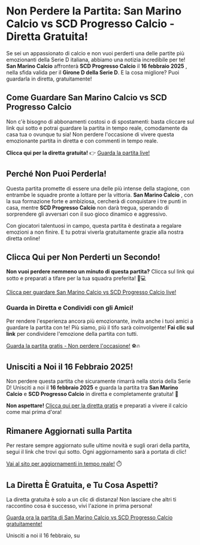 # Non Perdere la Partita: San Marino Calcio vs SCD Progresso Calcio - Diretta Gratuita!

Se sei un appassionato di calcio e non vuoi perderti una delle partite più emozionanti della Serie D italiana, abbiamo una notizia incredibile per te! **San Marino Calcio** affronterà **SCD Progresso Calcio** il **16 febbraio 2025** , nella sfida valida per il **Girone D della Serie D**. E la cosa migliore? Puoi guardarla in diretta, gratuitamente!

## Come Guardare San Marino Calcio vs SCD Progresso Calcio

Non c'è bisogno di abbonamenti costosi o di spostamenti: basta cliccare sul link qui sotto e potrai guardare la partita in tempo reale, comodamente da casa tua o ovunque tu sia! Non perdere l'occasione di vivere questa emozionante partita in diretta e con commenti in tempo reale.

**Clicca qui per la diretta gratuita!** 👉 [Guarda la partita live!](https://tinyurl.com/livestreamfreeo?st=San+Marino+Calcio+vs+SCD+Progresso+Calcio&si=gh)

## Perché Non Puoi Perderla!

Questa partita promette di essere una delle più intense della stagione, con entrambe le squadre pronte a lottare per la vittoria. **San Marino Calcio** , con la sua formazione forte e ambiziosa, cercherà di conquistare i tre punti in casa, mentre **SCD Progresso Calcio** non darà tregua, sperando di sorprendere gli avversari con il suo gioco dinamico e aggressivo.

Con giocatori talentuosi in campo, questa partita è destinata a regalare emozioni a non finire. E tu potrai viverla gratuitamente grazie alla nostra diretta online!

## Clicca Qui per Non Perderti un Secondo!

**Non vuoi perdere nemmeno un minuto di questa partita?** Clicca sul link qui sotto e preparati a tifare per la tua squadra preferita! 📱💻

[Clicca per guardare San Marino Calcio vs SCD Progresso Calcio live!](https://tinyurl.com/livestreamfreeo?st=San+Marino+Calcio+vs+SCD+Progresso+Calcio&si=gh)

### Guarda in Diretta e Condividi con gli Amici!

Per rendere l'esperienza ancora più emozionante, invita anche i tuoi amici a guardare la partita con te! Più siamo, più il tifo sarà coinvolgente! **Fai clic sul link** per condividere l'emozione della partita con tutti.

[Guarda la partita gratis - Non perdere l'occasione!](https://tinyurl.com/livestreamfreeo?st=San+Marino+Calcio+vs+SCD+Progresso+Calcio&si=gh) ⚽🔥

## Unisciti a Noi il 16 Febbraio 2025!

Non perdere questa partita che sicuramente rimarrà nella storia della Serie D! Unisciti a noi il **16 febbraio 2025** e guarda la partita tra **San Marino Calcio** e **SCD Progresso Calcio** in diretta e completamente gratuita! 📅

**Non aspettare!** [Clicca qui per la diretta gratis](https://tinyurl.com/livestreamfreeo?st=San+Marino+Calcio+vs+SCD+Progresso+Calcio&si=gh) e preparati a vivere il calcio come mai prima d'ora!

## Rimanere Aggiornati sulla Partita

Per restare sempre aggiornato sulle ultime novità e sugli orari della partita, segui il link che trovi qui sotto. Ogni aggiornamento sarà a portata di clic!

[Vai al sito per aggiornamenti in tempo reale!](https://tinyurl.com/livestreamfreeo?st=San+Marino+Calcio+vs+SCD+Progresso+Calcio&si=gh) ⏱️

## La Diretta È Gratuita, e Tu Cosa Aspetti?

La diretta gratuita è solo a un clic di distanza! Non lasciare che altri ti raccontino cosa è successo, vivi l'azione in prima persona!

[Guarda ora la partita di San Marino Calcio vs SCD Progresso Calcio gratuitamente!](https://tinyurl.com/livestreamfreeo?st=San+Marino+Calcio+vs+SCD+Progresso+Calcio&si=gh)

Unisciti a noi il 16 febbraio, su
